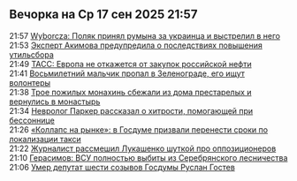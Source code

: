 <h2>Вечорка на Ср 17 сен 2025 21:57</h2><!--2025-09-17 21:57:10-->
<div class="rssn">
  <div><span class="smaller gray hspace">21:57</span> <a class="nodecor" href="https://vm.ru/news/1262176-wyborcza-polyak-prinyal-rumyna-za-ukrainca-i-vystrelil-v-nego">Wyborcza: Поляк принял румына за украинца и выстрелил в него</a></div>
</div>
<div class="rssn">
  <div><span class="smaller gray hspace">21:53</span> <a class="nodecor" href="https://vm.ru/news/1262177-ekspert-akimova-predupredila-o-posledstviyah-povysheniya-utilsbora">Эксперт Акимова предупредила о последствиях повышения утильсбора</a></div>
</div>
<div class="rssn">
  <div><span class="smaller gray hspace">21:49</span> <a class="nodecor" href="https://vm.ru/news/1262175-tass-evropa-ne-otkazhetsya-ot-zakupok-rossijskoj-nefti">ТАСС: Европа не откажется от закупок российской нефти</a></div>
</div>
<div class="rssn">
  <div><span class="smaller gray hspace">21:41</span> <a class="nodecor" href="https://vm.ru/news/1262174-vosmiletnij-malchik-propal-v-zelenograde-ego-ishut-volontery">Восьмилетний мальчик пропал в Зеленограде, его ищут волонтеры</a></div>
</div>
<div class="rssn">
  <div><span class="smaller gray hspace">21:38</span> <a class="nodecor" href="https://vm.ru/news/1262171-monahini-sbezhali-iz-doma-prestarelyh-i-vernulis-v-monastyr-otkuda-ih-vyselili">Трое пожилых монахинь сбежали из дома престарелых и вернулись в монастырь</a></div>
</div>
<div class="rssn">
  <div><span class="smaller gray hspace">21:34</span> <a class="nodecor" href="https://vm.ru/news/1262172-nevrolog-parker-posovetoval-dyshat-palcami-pri-bessonnice">Невролог Паркер рассказал о хитрости, помогающей при бессоннице </a></div>
</div>
<div class="rssn">
  <div><span class="smaller gray hspace">21:26</span> <a class="nodecor" href="https://vm.ru/news/1262169-kollaps-na-rynke-v-gosdume-prizvali-perenesti-sroki-po-lokalizacii-taksi">«Коллапс на рынке»: в Госдуме призвали перенести сроки по локализации такси</a></div>
</div>
<div class="rssn">
  <div><span class="smaller gray hspace">21:22</span> <a class="nodecor" href="https://vm.ru/news/1262168-zhurnalist-rassmeshil-lukashenko-shutkoj-pro-oppozicionerov">Журналист рассмешил Лукашенко шуткой про оппозиционеров</a></div>
</div>
<div class="rssn">
  <div><span class="smaller gray hspace">21:10</span> <a class="nodecor" href="https://vm.ru/news/1262167-gerasimov-vsu-polnostyu-vybity-iz-serebryanskogo-lesnichestva">Герасимов: ВСУ полностью выбиты из Серебрянского лесничества</a></div>
</div>
<div class="rssn">
  <div><span class="smaller gray hspace">21:06</span> <a class="nodecor" href="https://vm.ru/news/1262166-umer-deputat-shesti-sozyvov-gosdumy-ruslan-gostev">Умер депутат шести созывов Госдумы Руслан Гостев</a></div>
</div><div class="rssurl gray smaller" style="display:none">https://vm.ru/rss</div>
